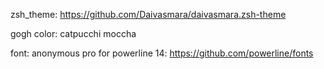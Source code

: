 zsh_theme: https://github.com/Daivasmara/daivasmara.zsh-theme

gogh color: catpucchi moccha

font: anonymous pro for powerline 14: https://github.com/powerline/fonts
